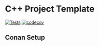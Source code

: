 # C++ Project Template
[![Tests](https://github.com/arttet/cpp-project-template/actions/workflows/workflow.yml/badge.svg?branch=main)](https://github.com/arttet/cpp-project-template/actions/workflows/workflow.yml)
[![codecov](https://codecov.io/gh/arttet/cpp-project-template/branch/main/graph/badge.svg?token=72EAEKNW1O)](https://codecov.io/gh/arttet/cpp-project-template)

## Conan Setup

```sh
```
